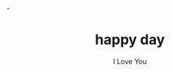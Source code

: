 <!DOCTYPE html>
<html>
<heat>
      <meta content='width=device-width,initial-scale=1.0,minimum-scale=1.0,maximum-scale=1.0' name='viewport'/>
  <title>Happy Birthday MMN</title>
  
  -</head>  
  
<body>

<center>
  <h1> happy day</h1>
<p>I Love You</p>

<iframe width="420" height="315" src="https://www.youtube.com/watch?v=ITr2sX9eggo?autoplay=1
-<iframe>
  -<center>
  
  _<style>
  body  {
    background-image: url ('happy .png');
  }

  -<style>
  
-<body>
  -<html>
